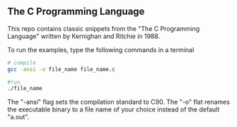 ## The C Programming Language

This repo contains classic snippets from the "The C Programming Language" written by Kernighan and Ritchie in 1988.

To run the examples, type the following commands in a terminal
```sh
# compile
gcc -ansi -o file_name file_name.c

#run
./file_name
```
The "-ansi" flag sets the compilation standard to C90. 
The "-o" flat renames the executable binary to a file name of your choice instead of the default "a.out".
